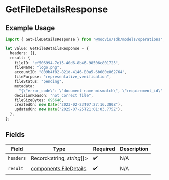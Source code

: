 # GetFileDetailsResponse

## Example Usage

```typescript
import { GetFileDetailsResponse } from "@moovio/sdk/models/operations";

let value: GetFileDetailsResponse = {
  headers: {},
  result: {
    fileID: "ef506994-7e15-40d6-8b46-98506c801725",
    fileName: "logo.png",
    accountID: "809b4f82-821d-4146-80a5-6b680e862764",
    filePurpose: "representative_verification",
    fileStatus: "pending",
    metadata:
      "{\"error_code\": \"document-name-mismatch\", \"requirement_id\": \"document.individual.verification\", \"representative_id\": \"c63ab175-251d-497e-a267-7346d087e180\", \"comment\": \"testing comment\"",
    decisionReason: "not correct file",
    fileSizeBytes: 695646,
    createdOn: new Date("2023-02-23T07:27:16.380Z"),
    updatedOn: new Date("2025-07-25T21:01:03.775Z"),
  },
};
```

## Fields

| Field                                                            | Type                                                             | Required                                                         | Description                                                      |
| ---------------------------------------------------------------- | ---------------------------------------------------------------- | ---------------------------------------------------------------- | ---------------------------------------------------------------- |
| `headers`                                                        | Record<string, *string*[]>                                       | :heavy_check_mark:                                               | N/A                                                              |
| `result`                                                         | [components.FileDetails](../../models/components/filedetails.md) | :heavy_check_mark:                                               | N/A                                                              |